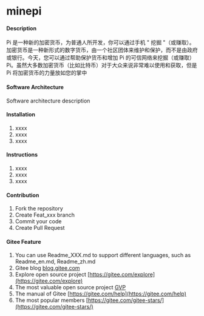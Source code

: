 # minepi

#### Description
Pi 是一种新的加密货币，为普通人所开发，你可以通过手机 " 挖掘 "（或赚取）。 加密货币是一种新形式的数字货币，由一个社区团体来维护和保护，而不是由政府或银行。今天，您可以通过帮助保护货币和增加 Pi 的可信网络来挖掘（或赚取）Pi。虽然大多数加密货币（比如比特币）对于大众来说非常难以使用和获取，但是 Pi 将加密货币的力量放如您的掌中

#### Software Architecture
Software architecture description

#### Installation

1. xxxx
2. xxxx
3. xxxx

#### Instructions

1. xxxx
2. xxxx
3. xxxx

#### Contribution

1. Fork the repository
2. Create Feat_xxx branch
3. Commit your code
4. Create Pull Request


#### Gitee Feature

1. You can use Readme\_XXX.md to support different languages, such as Readme\_en.md, Readme\_zh.md
2. Gitee blog [blog.gitee.com](https://blog.gitee.com)
3. Explore open source project [https://gitee.com/explore](https://gitee.com/explore)
4. The most valuable open source project [GVP](https://gitee.com/gvp)
5. The manual of Gitee [https://gitee.com/help](https://gitee.com/help)
6. The most popular members  [https://gitee.com/gitee-stars/](https://gitee.com/gitee-stars/)